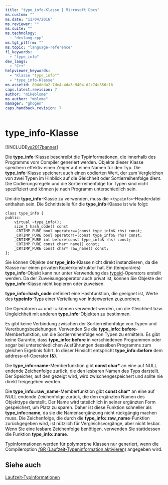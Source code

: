 ```yaml
---
title: "type_info-Klasse | Microsoft Docs"
ms.custom: ""
ms.date: "11/04/2016"
ms.reviewer: ""
ms.suite: ""
ms.technology: 
  - "devlang-cpp"
ms.tgt_pltfrm: ""
ms.topic: "language-reference"
f1_keywords: 
  - "type_info"
dev_langs: 
  - "C++"
helpviewer_keywords: 
  - "Klasse "type_info""
  - "type_info-Klasse"
ms.assetid: 894ddda2-7de4-4da3-9404-d2c74e356c16
caps.latest.revision: 7
author: "mikeblome"
ms.author: "mblome"
manager: "ghogen"
caps.handback.revision: 7
---
```

# type_info-Klasse
[!INCLUDE[vs2017banner](../assembler/inline/includes/vs2017banner.md)]

Die **type\_info**\-Klasse beschreibt die Typinformationen, die innerhalb des Programms vom Compiler generiert werden.  Objekte dieser Klasse speichern effektiv einen Zeiger auf einen Namen für den Typ.  Die **type\_info**\-Klasse speichert auch einen codierten Wert, der zum Vergleichen von zwei Typen im Hinblick auf die Gleichheit oder Sortierreihenfolge dient.  Die Codierungsregeln und die Sortierreihenfolge für Typen sind nicht spezifiziert und können je nach Programm unterschiedlich sein.  
  
 Um die **type\_info**\-Klasse zu verwenden, muss die \<`typeinfo>`\-Headerdatei enthalten sein.  Die Schnittstelle für die **type\_info**\-Klasse ist wie folgt:  
  
```  
class type_info {  
public:  
    virtual ~type_info();  
    size_t hash_code() const  
    _CRTIMP_PURE bool operator==(const type_info& rhs) const;  
    _CRTIMP_PURE bool operator!=(const type_info& rhs) const;  
    _CRTIMP_PURE int before(const type_info& rhs) const;  
    _CRTIMP_PURE const char* name() const;  
    _CRTIMP_PURE const char* raw_name() const;  
};  
```  
  
 Sie können Objekte der **type\_info**\-Klasse nicht direkt instanziieren, da die Klasse nur einen privaten Kopierkonstruktor hat.  Ein \(temporäres\) **type\_info**\-Objekt kann nur unter Verwendung des [typeid](../cpp/typeid-operator.md)\-Operators erstellt werden.  Da der Zuweisungsoperator auch privat ist, können Sie Objekte der **type\_info**\-Klasse nicht kopieren oder zuweisen.  
  
 **type\_info::hash\_code** definiert eine Hashfunktion, die geeignet ist, Werte des **typeinfo**\-Typs einer Verteilung von Indexwerten zuzuordnen.  
  
 Die Operatoren `==` und `!=` können verwendet werden, um die Gleichheit bzw. Ungleichheit mit anderen **type\_info**\-Objekten zu bestimmen.  
  
 Es gibt keine Verbindung zwischen der Sortierreihenfolge von Typen und Vererbungsbeziehungen.  Verwenden Sie die **type\_info::before**\-Memberfunktion, um die Sortierreihenfolge von Typen zu ermitteln.  Es gibt keine Garantie, dass **type\_info::before** in verschiedenen Programmen oder sogar bei unterschiedlichen Ausführungen desselben Programms zum gleichen Ergebnis führt.  In dieser Hinsicht entspricht **type\_info::before** dem address\-of\-Operator **\(&\)**.  
  
 Die **type\_info::name**\-Memberfunktion gibt **const char\*** an eine auf NULL endende Zeichenfolge zurück, die den lesbaren Namen des Typs darstellt.  Der Speicher, auf den gezeigt wird, wird zwischengespeichert und sollte nie direkt freigegeben werden.  
  
 Die **type\_info::raw\_name**\-Memberfunktion gibt **const char\*** an eine auf NULL endende Zeichenfolge zurück, die den ergänzten Namen des Objekttyps darstellt.  Der Name wird tatsächlich in seiner ergänzten Form gespeichert, um Platz zu sparen.  Daher ist diese Funktion schneller als **type\_info::name**, da sie die Namensergänzung nicht rückgängig machen muss.  Die Zeichenfolge, die durch die **type\_info::raw\_name**\-Funktion zurückgegeben wird, ist nützlich für Vergleichsvorgänge, aber nicht lesbar.  Wenn Sie eine lesbare Zeichenfolge benötigen, verwenden Sie stattdessen die Funktion **type\_info::name**.  
  
 Typinformationen werden für polymorphe Klassen nur generiert, wenn die Compileroption [\/GR \(Laufzeit\-Typeninformation aktivieren\)](../build/reference/gr-enable-run-time-type-information.md) angegeben wird.  
  
## Siehe auch  
 [Laufzeit\-Typinformationen](../cpp/run-time-type-information.md)
